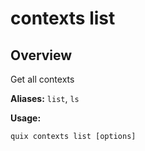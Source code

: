 # contexts list

## Overview

Get all contexts

**Aliases:** `list`, `ls`

**Usage:**

```
quix contexts list [options]
```

